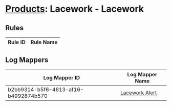 # [Products](README.md): Lacework - Lacework

## Rules

|Rule ID|Rule Name|
|----|----|


## Log Mappers

|Log Mapper ID|Log Mapper Name|
|----|----|
|b2bb9314-b5f6-4613-af16-b4992874b570|[Lacework Alert](../mappings/b2bb9314-b5f6-4613-af16-b4992874b570.md)|


